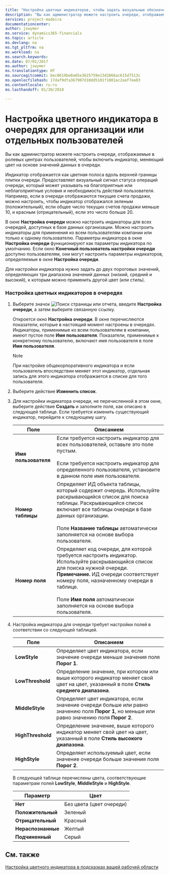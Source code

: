 ```yaml
---
title: "Настройка цветных индикаторов, чтобы задать визуальные обозначения действий очереди для организации или отдельных пользователей | Документы Майкрософт"
description: "Вы как администратор можете настроить очереди, отображаемые в ролевых центрах пользователей, чтобы включить индикатор, меняющий цвет на основе значений данных в очереди."
services: project-madeira
documentationcenter: 
author: jswymer
ms.service: dynamics365-financials
ms.topic: article
ms.devlang: na
ms.tgt_pltfrm: na
ms.workload: na
ms.search.keywords: 
ms.date: 07/01/2017
ms.author: jswymer
ms.translationtype: HT
ms.sourcegitcommit: bec0619be0a65e3625759e13d2866ac615d7513c
ms.openlocfilehash: 17daf9dfa367907d10dd5101f1001ac2aaf7ea03
ms.contentlocale: ru-ru
ms.lasthandoff: 01/30/2018

---
```

# <a name="set-up-a-colored-indicator-on-cues-for-the-company-or-individual-users"></a>Настройка цветного индикатора в очередях для организации или отдельных пользователей
Вы как администратор можете настроить очереди, отображаемые в ролевых центрах пользователей, чтобы включить индикатор, меняющий цвет на основе значений данных в очереди.  
  
Индикатор отображается как цветная полоса вдоль верхней границы плитки очереди. Предоставляет визуальный сигнал статуса операций очереди, который может указывать на благоприятные или неблагоприятные условия и необходимость действий пользователя. Например, если в очереди отображаются текущие счета продажи, можно настроить, чтобы индикатор отображался зеленым (положительный), если общее число текущих счетов продажи меньше 10, и красным (отрицательный), если это число больше 20.  
  
В окне **Настройка очереди** можно настроить индикаторы для всех очередей, доступных в базе данных организации. Можно настроить индикаторы для применения ко всем пользователям компании или только к одному пользователю. Параметры индикатора в окне **Настройка очереди** функционируют как параметры индикатора по умолчанию. Если окно **Конечный пользователь настройки очереди** доступно пользователям, они могут настроить параметры индикаторов, определяемые в окне **Настройка очереди**.  
  
Для настройки индикатора нужно задать до двух пороговых значений, определяющих три диапазона значений данных (низкий, средний и высокий), к которым можно применить другой цвет (или стиль).  
  
### <a name="to-set-up-colored-indicators-on-cues"></a>Настройка цветных индикаторов в очередях  
1. Выберите значок ![Поиск страницы или отчета](media/ui-search/search_small.png "Значок поиска страницы или отчета"), введите **Настройка очереди**, а затем выберите связанную ссылку.  
  
     Откроется окно **Настройка очереди**. В окне перечисляются показатели, которые в настоящий момент настроены в очередях. Индикаторы, применимые ко всем пользователям в компании, имеют пустое поле **Имя пользователя**. Показатели, применимые к конкретному пользователю, включают имя пользователя в поле **Имя пользователя**.  
  
    > [!NOTE]  
    >  При настройке общекорпоративного индикатора и если пользователь впоследствии меняет этот индикатор, отдельная запись для этого индикатора отображается в списке для того пользователя.  
  
2. Выберите действие **Изменить список**.  
3. Для настройки индикатора очереди, не перечисленной в этом окне, выберите действие **Создать** и заполните поля, как описано в следующей таблице. Если требуется изменить существующий индикатор, перейдите к следующему шагу.  
  
    |  Поле  |  Описанием  |    
    |---------|---------------|  
    |**Имя пользователя**|Если требуется настроить индикатор для всех пользователей, оставьте это поле пустым.<br /><br /> Если требуется настроить индикатор для определенного пользователя, установите в данном поле имя пользователя.|  
    |**Номер таблицы**|Определяет ИД объекта таблицы, который содержит очередь. Используйте раскрывающийся список для поиска таблицы. Раскрывающийся список включает все таблицы очереди в базе данных организации.<br /><br /> Поле **Название таблицы** автоматически заполняется на основе выбора пользователя.|  
    |**Номер поля**|Определяет код очереди, для которой требуется настроить индикатор. Используйте раскрывающийся список для поиска нужной очереди. **Примечание.** ИД очереди соответствует номеру поля, назначенному очереди в таблице. <br /><br /> Поле **Имя поля** автоматически заполняется на основе выбора пользователя.|  
  
4. Настройка индикатора для очереди требует настройки полей в соответствии со следующей таблицей.  
  
    |  Поле  |  Описанием  |    
    |---------|---------------|  
    |**LowStyle**|Определяет цвет индикатора, если значение очереди меньше значения поля **Порог 1**.|  
    |**LowThreshold**|Определение значение, при котором или выше которого индикатор меняет свой цвет на цвет, указанный в поле **Стиль среднего диапазона**.|  
    |**MiddleStyle**|Определяет цвет индикатора, если значение очереди больше или равно значению поля **Порог 1**, но меньше или равно значению поля **Порог 2**.|  
    |**HighThreshold**|Определение значение, выше которого индикатор меняет свой цвет на цвет, указанный в поле **Стиль высокого диапазона**.|  
    |**HighStyle**|Определяет используемый цвет, если значение очереди больше значения поля **Порог 2**.|  
  
     В следующей таблице перечислены цвета, соответствующие параметрам полей **LowStyle**, **MiddleStyle** и **HighStyle**.  
  
    |  Параметр  |  Цвет  |  
    |----------|---------|  
    |**Нет**|Без цвета (цвет очереди)|  
    |**Положительный**|Зеленый|  
    |**Отрицательный**|Красный|  
    |**Нераспознанные**|Желтый|  
    |**Подчиненный**|Серый|  
  
## <a name="see-also"></a>См. также  
[Настройка цветного индикатора в подсказках вашей рабочей области](ui-how-setup-colored-indicator-cues.md)  
